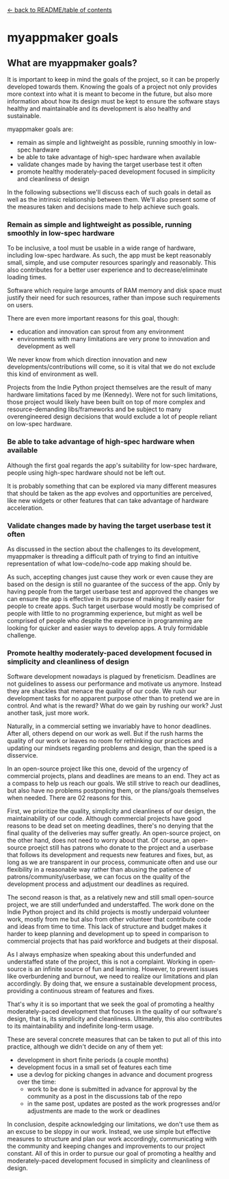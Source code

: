 
[← back to README/table of contents](README.md)


# myappmaker goals


## What are myappmaker goals?

It is important to keep in mind the goals of the project, so it can be properly developed towards them. Knowing the goals of a project not only provides more context into what it is meant to become in the future, but also more information about how its design must be kept to ensure the software stays healthy and maintainable and its development is also healthy and sustainable.

myappmaker goals are:

- remain as simple and lightweight as possible, running smoothly in low-spec hardware
- be able to take advantage of high-spec hardware when available
- validate changes made by having the target userbase test it often
- promote healthy moderately-paced development focused in simplicity and cleanliness of design

In the following subsections we'll discuss each of such goals in detail as well as the intrinsic relationship between them. We'll also present some of the measures taken and decisions made to help achieve such goals.



### Remain as simple and lightweight as possible, running smoothly in low-spec hardware

To be inclusive, a tool must be usable in a wide range of hardware, including low-spec hardware. As such, the app must be kept reasonably small, simple, and use computer resources sparingly and reasonably. This also contributes for a better user experience and to decrease/eliminate loading times.

Software which require large amounts of RAM memory and disk space must justify their need for such resources, rather than impose such requirements on users.

There are even more important reasons for this goal, though:

- education and innovation can sprout from any environment
- environments with many limitations are very prone to innovation and development as well

We never know from which direction innovation and new developments/contributions will come, so it is vital that we do not exclude this kind of environment as well.

Projects from the Indie Python project themselves are the result of many hardware limitations faced by me (Kennedy). Were not for such limitations, those project would likely have been built on top of more complex and resource-demanding libs/frameworks and be subject to many overengineered design decisions that would exclude a lot of people reliant on low-spec hardware.



### Be able to take advantage of high-spec hardware when available

Although the first goal regards the app's suitability for low-spec hardware, people using high-spec hardware should not be left out.

It is probably something that can be explored via many different measures that should be taken as the app evolves and opportunities are perceived, like new widgets or other features that can take advantage of hardware acceleration.


### Validate changes made by having the target userbase test it often

As discussed in the section about the challenges to its development, myappmaker is threading a difficult path of trying to find an intuitive representation of what low-code/no-code app making should be.

As such, accepting changes just cause they work or even cause they are based on the design is still no guarantee of the success of the app. Only by having people from the target userbase test and approved the changes we can ensure the app is effective in its purpose of making it really easier for people to create apps. Such target userbase would mostly be comprised of people with little to no programming experience, but might as well be comprised of people who despite the experience in programming are looking for quicker and easier ways to develop apps. A truly formidable challenge.



### Promote healthy moderately-paced development focused in simplicity and cleanliness of design

Software development nowadays is plagued by freneticism. Deadlines are not guidelines to assess our performance and motivate us anymore. Instead they are shackles that menace the quality of our code. We rush our development tasks for no apparent purpose other than to pretend we are in control. And what is the reward? What do we gain by rushing our work? Just another task, just more work.

Naturally, in a commercial setting we invariably have to honor deadlines. After all, others depend on our work as well. But if the rush harms the quality of our work or leaves no room for rethinking our practices and updating our mindsets regarding problems and design, than the speed is a disservice.

In an open-source project like this one, devoid of the urgency of commercial projects, plans and deadlines are means to an end. They act as a compass to help us reach our goals. We still strive to reach our deadlines, but also have no problems postponing them, or the plans/goals themselves when needed. There are 02 reasons for this.

First, we prioritize the quality, simplicity and cleanliness of our design, the maintainability of our code. Although commercial projects have good reasons to be dead set on meeting deadlines, there's no denying that the final quality of the deliveries may suffer greatly. An open-source project, on the other hand, does not need to worry about that. Of course, an open-source proejct still has patrons who donate to the project and a userbase that follows its development and requests new features and fixes, but, as long as we are transparent in our process, communicate often and use our flexibility in a reasonable way rather than abusing the patience of patrons/community/userbase, we can focus on the quality of the development process and adjustment our deadlines as required.

The second reason is that, as a relatively new and still small open-source project, we are still underfunded and understaffed. The work done on the Indie Python project and its child projects is mostly underpaid volunteer work, mostly from me but also from other volunteer that contribute code and ideas from time to time. This lack of structure and budget makes it harder to keep planning and development up to speed in comparison to commercial projects that has paid workforce and budgets at their disposal.

As I always emphasize when speaking about this underfunded and understaffed state of the project, this is not a complaint. Working in open-source is an infinite source of fun and learning. However, to prevent issues like overburdening and burnout, we need to realize our limitations and plan accordingly. By doing that, we ensure a sustainable development process, providing a continuous stream of features and fixes.

That's why it is so important that we seek the goal of promoting a healthy moderately-paced development that focuses in the quality of our software's design, that is, its simplicity and cleanliness. Ultimately, this also contributes to its maintainability and indefinite long-term usage.

These are several concrete measures that can be taken to put all of this into practice, although we didn't decide on any of them yet:

- development in short finite periods (a couple months)
- development focus in a small set of features each time
- use a devlog for picking changes in advance and document progress over the time:
  - work to be done is submitted in advance for approval by the community as a post in the discussions tab of the repo
  - in the same post, updates are posted as the work progresses and/or adjustments are made to the work or deadlines

In conclusion, despite acknowledging our limitations, we don't use them as an excuse to be sloppy in our work. Instead, we use simple but effective measures to structure and plan our work accordingly, communicating with the community and keeping changes and improvements to our project constant. All of this in order to pursue our goal of promoting a healthy and moderately-paced development focused in simplicity and cleanliness of design.


